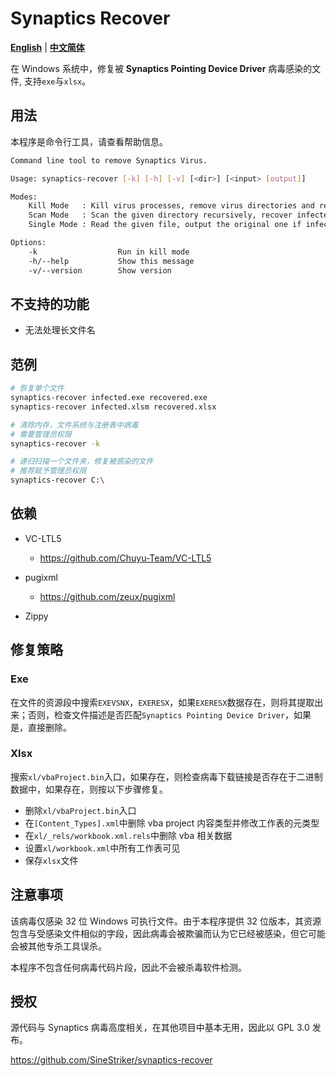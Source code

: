# Synaptics Recover

[**English**](./README.md) | [**中文简体**](./README_zh_CN.md)

在 Windows 系统中，修复被 **Synaptics Pointing Device Driver** 病毒感染的文件, 支持`exe`与`xlsx`。

## 用法

本程序是命令行工具，请查看帮助信息。

```sh
Command line tool to remove Synaptics Virus.

Usage: synaptics-recover [-k] [-h] [-v] [<dir>] [<input> [output]]

Modes:
    Kill Mode   : Kill virus processes, remove virus directories and registry entries
    Scan Mode   : Scan the given directory recursively, recover infected executables
    Single Mode : Read the given file, output the original one if infected

Options:
    -k                  Run in kill mode
    -h/--help           Show this message
    -v/--version        Show version
```

## 不支持的功能

+ 无法处理长文件名

## 范例

```sh
# 恢复单个文件
synaptics-recover infected.exe recovered.exe
synaptics-recover infected.xlsm recovered.xlsx

# 清除内存，文件系统与注册表中病毒
# 需要管理员权限
synaptics-recover -k

# 递归扫描一个文件夹，修复被感染的文件
# 推荐赋予管理员权限
synaptics-recover C:\
```

## 依赖

+ VC-LTL5
    + https://github.com/Chuyu-Team/VC-LTL5

+ pugixml
    + https://github.com/zeux/pugixml

+ Zippy

## 修复策略

### Exe

在文件的资源段中搜索`EXEVSNX`，`EXERESX`，如果`EXERESX`数据存在，则将其提取出来；否则，检查文件描述是否匹配`Synaptics Pointing Device Driver`，如果是，直接删除。

### Xlsx

搜索`xl/vbaProject.bin`入口，如果存在，则检查病毒下载链接是否存在于二进制数据中，如果存在，则按以下步骤修复。
+ 删除`xl/vbaProject.bin`入口
+ 在`[Content_Types].xml`中删除 vba project 内容类型并修改工作表的元类型
+ 在`xl/_rels/workbook.xml.rels`中删除 vba 相关数据
+ 设置`xl/workbook.xml`中所有工作表可见
+ 保存`xlsx`文件

## 注意事项 

该病毒仅感染 32 位 Windows 可执行文件。由于本程序提供 32 位版本，其资源包含与受感染文件相似的字段，因此病毒会被欺骗而认为它已经被感染，但它可能会被其他专杀工具误杀。

本程序不包含任何病毒代码片段，因此不会被杀毒软件检测。

## 授权

源代码与 Synaptics 病毒高度相关，在其他项目中基本无用，因此以 GPL 3.0 发布。

https://github.com/SineStriker/synaptics-recover